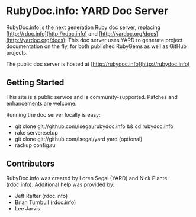 RubyDoc.info: YARD Doc Server
===============================

RubyDoc.info is the next generation Ruby doc server, replacing
[http://rdoc.info](http://rdoc.info) and
[http://yardoc.org/docs](http://yardoc.org/docs). 
This doc server uses YARD to generate project documentation on the fly, for
both published RubyGems as well as GitHub projects.

The public doc server is hosted at [http://rubydoc.info](http://rubydoc.info)

Getting Started
---------------

This site is a public service and is community-supported. Patches and
enhancements are welcome.

Running the doc server locally is easy:

* git clone git://github.com/lsegal/rubydoc.info && cd rubydoc.info
* rake server:setup
* git clone git://github.com/lsegal/yard yard (optional)
* rackup config.ru

Contributors
------------

RubyDoc.info was created by Loren Segal (YARD) and Nick Plante (rdoc.info).
Additional help was provided by:

* Jeff Rafter (rdoc.info)
* Brian Turnbull (rdoc.info)
* Lee Jarvis
